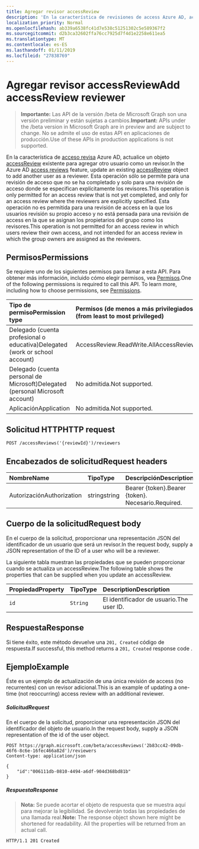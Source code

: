 ```yaml
---
title: Agregar revisor accessReview
description: 'En la característica de revisiones de access Azure AD, actualice un objeto accessReview existente para agregar otro usuario como un revisor.  Esta operación sólo se permite para una revisión de acceso que no se ha completado y solo para una revisión de acceso donde se especifican explícitamente los revisores. Esta operación no es permitida para una revisión de access en la que los usuarios revisión su propio acceso y no está pensada para una revisión de access en la que se asignan los propietarios del grupo como los revisores. '
localization_priority: Normal
ms.openlocfilehash: ab339a6538fc41d7e538c51251302c5e589367f2
ms.sourcegitcommit: d2b3ca32602ffa76cc7925d7f4d1e2258e611ea5
ms.translationtype: MT
ms.contentlocale: es-ES
ms.lasthandoff: 01/11/2019
ms.locfileid: "27838769"
---
```

# <a name="add-accessreview-reviewer"></a><span data-ttu-id="7619e-105">Agregar revisor accessReview</span><span class="sxs-lookup"><span data-stu-id="7619e-105">Add accessReview reviewer</span></span>

> <span data-ttu-id="7619e-106">**Importante:** Las API de la versión /beta de Microsoft Graph son una versión preliminar y están sujetas a cambios.</span><span class="sxs-lookup"><span data-stu-id="7619e-106">**Important:** APIs under the /beta version in Microsoft Graph are in preview and are subject to change.</span></span> <span data-ttu-id="7619e-107">No se admite el uso de estas API en aplicaciones de producción.</span><span class="sxs-lookup"><span data-stu-id="7619e-107">Use of these APIs in production applications is not supported.</span></span>

<span data-ttu-id="7619e-108">En la característica de [acceso revisa](../resources/accessreviews-root.md) Azure AD, actualice un objeto [accessReview](../resources/accessreview.md) existente para agregar otro usuario como un revisor.</span><span class="sxs-lookup"><span data-stu-id="7619e-108">In the Azure AD [access reviews](../resources/accessreviews-root.md) feature, update an existing [accessReview](../resources/accessreview.md) object to add another user as a reviewer.</span></span>  <span data-ttu-id="7619e-109">Esta operación sólo se permite para una revisión de acceso que no se ha completado y solo para una revisión de acceso donde se especifican explícitamente los revisores.</span><span class="sxs-lookup"><span data-stu-id="7619e-109">This operation is only permitted for an access review that is not yet completed, and only for an access review where the reviewers are explicitly specified.</span></span> <span data-ttu-id="7619e-110">Esta operación no es permitida para una revisión de access en la que los usuarios revisión su propio acceso y no está pensada para una revisión de access en la que se asignan los propietarios del grupo como los revisores.</span><span class="sxs-lookup"><span data-stu-id="7619e-110">This operation is not permitted for an access review in which users review their own access, and not intended for an access review in which the group owners are assigned as the reviewers.</span></span> 


## <a name="permissions"></a><span data-ttu-id="7619e-111">Permisos</span><span class="sxs-lookup"><span data-stu-id="7619e-111">Permissions</span></span>
<span data-ttu-id="7619e-p104">Se requiere uno de los siguientes permisos para llamar a esta API. Para obtener más información, incluido cómo elegir permisos, vea [Permisos](/graph/permissions-reference).</span><span class="sxs-lookup"><span data-stu-id="7619e-p104">One of the following permissions is required to call this API. To learn more, including how to choose permissions, see [Permissions](/graph/permissions-reference).</span></span>

|<span data-ttu-id="7619e-114">Tipo de permiso</span><span class="sxs-lookup"><span data-stu-id="7619e-114">Permission type</span></span>                        | <span data-ttu-id="7619e-115">Permisos (de menos a más privilegiados)</span><span class="sxs-lookup"><span data-stu-id="7619e-115">Permissions (from least to most privileged)</span></span>              |
|:--------------------------------------|:---------------------------------------------------------|
|<span data-ttu-id="7619e-116">Delegado (cuenta profesional o educativa)</span><span class="sxs-lookup"><span data-stu-id="7619e-116">Delegated (work or school account)</span></span>     | <span data-ttu-id="7619e-117">AccessReview.ReadWrite.All</span><span class="sxs-lookup"><span data-stu-id="7619e-117">AccessReview.ReadWrite.All</span></span> |
|<span data-ttu-id="7619e-118">Delegado (cuenta personal de Microsoft)</span><span class="sxs-lookup"><span data-stu-id="7619e-118">Delegated (personal Microsoft account)</span></span> | <span data-ttu-id="7619e-119">No admitida.</span><span class="sxs-lookup"><span data-stu-id="7619e-119">Not supported.</span></span> |
|<span data-ttu-id="7619e-120">Aplicación</span><span class="sxs-lookup"><span data-stu-id="7619e-120">Application</span></span>                            | <span data-ttu-id="7619e-121">No admitida.</span><span class="sxs-lookup"><span data-stu-id="7619e-121">Not supported.</span></span> |

## <a name="http-request"></a><span data-ttu-id="7619e-122">Solicitud HTTP</span><span class="sxs-lookup"><span data-stu-id="7619e-122">HTTP request</span></span>
<!-- { "blockType": "ignored" } -->
```http
POST /accessReviews('{reviewId}')/reviewers
```
## <a name="request-headers"></a><span data-ttu-id="7619e-123">Encabezados de solicitud</span><span class="sxs-lookup"><span data-stu-id="7619e-123">Request headers</span></span>
| <span data-ttu-id="7619e-124">Nombre</span><span class="sxs-lookup"><span data-stu-id="7619e-124">Name</span></span>         | <span data-ttu-id="7619e-125">Tipo</span><span class="sxs-lookup"><span data-stu-id="7619e-125">Type</span></span>        | <span data-ttu-id="7619e-126">Descripción</span><span class="sxs-lookup"><span data-stu-id="7619e-126">Description</span></span> |
|:-------------|:------------|:------------|
| <span data-ttu-id="7619e-127">Autorización</span><span class="sxs-lookup"><span data-stu-id="7619e-127">Authorization</span></span> | <span data-ttu-id="7619e-128">string</span><span class="sxs-lookup"><span data-stu-id="7619e-128">string</span></span> | <span data-ttu-id="7619e-129">Bearer \{token\}.</span><span class="sxs-lookup"><span data-stu-id="7619e-129">Bearer \{token\}.</span></span> <span data-ttu-id="7619e-130">Necesario.</span><span class="sxs-lookup"><span data-stu-id="7619e-130">Required.</span></span> |

## <a name="request-body"></a><span data-ttu-id="7619e-131">Cuerpo de la solicitud</span><span class="sxs-lookup"><span data-stu-id="7619e-131">Request body</span></span>
<span data-ttu-id="7619e-132">En el cuerpo de la solicitud, proporcionar una representación JSON del identificador de un usuario que será un revisor.</span><span class="sxs-lookup"><span data-stu-id="7619e-132">In the request body, supply a JSON representation of the ID of a user who will be a reviewer.</span></span>

<span data-ttu-id="7619e-133">La siguiente tabla muestran las propiedades que se pueden proporcionar cuando se actualiza un accessReview.</span><span class="sxs-lookup"><span data-stu-id="7619e-133">The following table shows the properties that can be supplied when you update an accessReview.</span></span>

| <span data-ttu-id="7619e-134">Propiedad</span><span class="sxs-lookup"><span data-stu-id="7619e-134">Property</span></span>     | <span data-ttu-id="7619e-135">Tipo</span><span class="sxs-lookup"><span data-stu-id="7619e-135">Type</span></span>        | <span data-ttu-id="7619e-136">Description</span><span class="sxs-lookup"><span data-stu-id="7619e-136">Description</span></span> |
|:-------------|:------------|:------------|
| `id`             |`String`                                                        | <span data-ttu-id="7619e-137">El identificador de usuario.</span><span class="sxs-lookup"><span data-stu-id="7619e-137">The user ID.</span></span>  |


## <a name="response"></a><span data-ttu-id="7619e-138">Respuesta</span><span class="sxs-lookup"><span data-stu-id="7619e-138">Response</span></span>
<span data-ttu-id="7619e-139">Si tiene éxito, este método devuelve una `201, Created` código de respuesta.</span><span class="sxs-lookup"><span data-stu-id="7619e-139">If successful, this method returns a `201, Created` response code .</span></span>

## <a name="example"></a><span data-ttu-id="7619e-140">Ejemplo</span><span class="sxs-lookup"><span data-stu-id="7619e-140">Example</span></span>

<span data-ttu-id="7619e-141">Éste es un ejemplo de actualización de una única revisión de access (no recurrentes) con un revisor adicional.</span><span class="sxs-lookup"><span data-stu-id="7619e-141">This is an example of updating a one-time (not reoccurring) access review with an additional reviewer.</span></span>

##### <a name="request"></a><span data-ttu-id="7619e-142">Solicitud</span><span class="sxs-lookup"><span data-stu-id="7619e-142">Request</span></span>
<span data-ttu-id="7619e-143">En el cuerpo de la solicitud, proporcionar una representación JSON del identificador del objeto de usuario.</span><span class="sxs-lookup"><span data-stu-id="7619e-143">In the request body, supply a JSON representation of the id of the user object.</span></span>

<!-- {
  "blockType": "request",
  "name": "add_accessReview_reviewer"
}-->
```http
POST https://graph.microsoft.com/beta/accessReviews('2b83cc42-09db-46f6-8c6e-16fec466a82d')/reviewers
Content-type: application/json

{
    "id":"006111db-0810-4494-a6df-904d368bd81b"
}
```

##### <a name="response"></a><span data-ttu-id="7619e-144">Respuesta</span><span class="sxs-lookup"><span data-stu-id="7619e-144">Response</span></span>
><span data-ttu-id="7619e-p106">**Nota:** Se puede acortar el objeto de respuesta que se muestra aquí para mejorar la legibilidad. Se devolverán todas las propiedades de una llamada real.</span><span class="sxs-lookup"><span data-stu-id="7619e-p106">**Note:** The response object shown here might be shortened for readability. All the properties will be returned from an actual call.</span></span>
<!-- {
  "blockType": "response",
  "truncated": true
} -->
```http
HTTP/1.1 201 Created

```

<!-- {
  "type": "#page.annotation",
  "description": "Add accessReview reviewer",
  "keywords": "",
  "section": "documentation",
  "tocPath": ""
}-->
